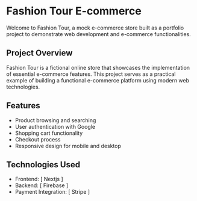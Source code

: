 # Fashion Tour E-commerce

Welcome to Fashion Tour, a mock e-commerce store built as a portfolio project to demonstrate web development and e-commerce functionalities.

## Project Overview

Fashion Tour is a fictional online store that showcases the implementation of essential e-commerce features. This project serves as a practical example of building a functional e-commerce platform using modern web technologies.

## Features

- Product browsing and searching
- User authentication with Google
- Shopping cart functionality
- Checkout process
- Responsive design for mobile and desktop

## Technologies Used

- Frontend: [ Nextjs ]
- Backend: [ Firebase ]
- Payment Integration: [ Stripe ] 
